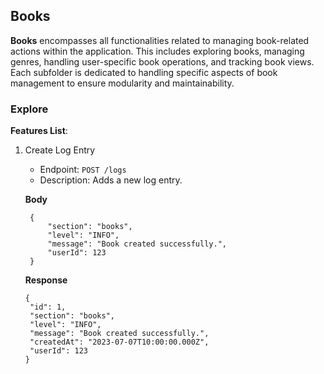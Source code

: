 ## Books

**Books** encompasses all functionalities related to managing book-related actions within the application. This includes exploring books, managing genres, handling user-specific book operations, and tracking book views. Each subfolder is dedicated to handling specific aspects of book management to ensure modularity and maintainability.

### Explore

**Features List**:

1. Create Log Entry

   - Endpoint: `POST /logs`
   - Description: Adds a new log entry.

   **Body**

   ```
    {
        "section": "books",
        "level": "INFO",
        "message": "Book created successfully.",
        "userId": 123
    }

   ```

   **Response**

   ```
   {
    "id": 1,
    "section": "books",
    "level": "INFO",
    "message": "Book created successfully.",
    "createdAt": "2023-07-07T10:00:00.000Z",
    "userId": 123
   }

   ```
